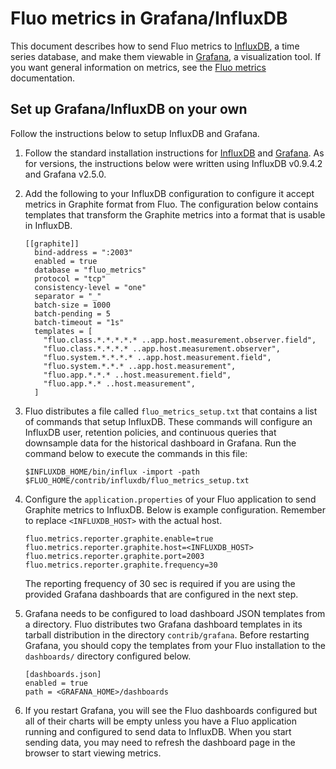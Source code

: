 <!--
Licensed to the Apache Software Foundation (ASF) under one or more
contributor license agreements.  See the NOTICE file distributed with
this work for additional information regarding copyright ownership.
The ASF licenses this file to You under the Apache License, Version 2.0
(the "License"); you may not use this file except in compliance with
the License.  You may obtain a copy of the License at

    http://www.apache.org/licenses/LICENSE-2.0

Unless required by applicable law or agreed to in writing, software
distributed under the License is distributed on an "AS IS" BASIS,
WITHOUT WARRANTIES OR CONDITIONS OF ANY KIND, either express or implied.
See the License for the specific language governing permissions and
limitations under the License.
-->

# Fluo metrics in Grafana/InfluxDB

This document describes how to send Fluo metrics to [InfluxDB], a time series database, and make
them viewable in [Grafana], a visualization tool. If you want general information on metrics, see
the [Fluo metrics][2] documentation.

## Set up Grafana/InfluxDB on your own

Follow the instructions below to setup InfluxDB and Grafana.

1.  Follow the standard installation instructions for [InfluxDB] and [Grafana]. As for versions,
    the instructions below were written using InfluxDB v0.9.4.2 and Grafana v2.5.0.

2.  Add the following to your InfluxDB configuration to configure it accept metrics in Graphite
    format from Fluo. The configuration below contains templates that transform the Graphite
    metrics into a format that is usable in InfluxDB.

    ```
    [[graphite]]
      bind-address = ":2003"
      enabled = true
      database = "fluo_metrics"
      protocol = "tcp"
      consistency-level = "one"
      separator = "_"
      batch-size = 1000
      batch-pending = 5
      batch-timeout = "1s"
      templates = [
        "fluo.class.*.*.*.*.* ..app.host.measurement.observer.field",
        "fluo.class.*.*.*.* ..app.host.measurement.observer",
        "fluo.system.*.*.*.* ..app.host.measurement.field",
        "fluo.system.*.*.* ..app.host.measurement",
        "fluo.app.*.*.* ..host.measurement.field",
        "fluo.app.*.* ..host.measurement",
      ]
    ```

3. Fluo distributes a file called `fluo_metrics_setup.txt` that contains a list of commands that
   setup InfluxDB. These commands will configure an InfluxDB user, retention policies, and
   continuous queries that downsample data for the historical dashboard in Grafana. Run the command
   below to execute the commands in this file:

    ```
    $INFLUXDB_HOME/bin/influx -import -path $FLUO_HOME/contrib/influxdb/fluo_metrics_setup.txt
    ```

3. Configure the `application.properties` of your Fluo application to send Graphite metrics to InfluxDB.
   Below is example configuration. Remember to replace `<INFLUXDB_HOST>` with the actual host.

    ```
    fluo.metrics.reporter.graphite.enable=true
    fluo.metrics.reporter.graphite.host=<INFLUXDB_HOST>
    fluo.metrics.reporter.graphite.port=2003
    fluo.metrics.reporter.graphite.frequency=30
    ```

    The reporting frequency of 30 sec is required if you are using the provided Grafana dashboards
    that are configured in the next step.

4.  Grafana needs to be configured to load dashboard JSON templates from a directory. Fluo
    distributes two Grafana dashboard templates in its tarball distribution in the directory
    `contrib/grafana`. Before restarting Grafana, you should copy the templates from your Fluo
    installation to the `dashboards/` directory configured below.

    ```
    [dashboards.json]
    enabled = true
    path = <GRAFANA_HOME>/dashboards
    ```

5.  If you restart Grafana, you will see the Fluo dashboards configured but all of their charts will
    be empty unless you have a Fluo application running and configured to send data to InfluxDB.
    When you start sending data, you may need to refresh the dashboard page in the browser to start
    viewing metrics.

[1]: https://dropwizard.github.io/metrics/3.1.0/
[2]: metrics.md
[Grafana]: http://grafana.org/
[InfluxDB]: https://influxdb.com/
